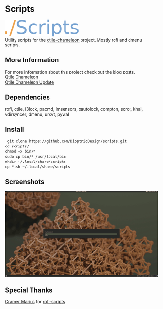 # Scripts
![scripts](https://github.com/DioptricDesign/scripts/blob/master/screens/scripts.png)\
Utility scripts for the [qtile-chameleon](https://github.com/DioptricDesign/qtile-chameleon) project. Mostly rofi and dmenu scripts.
## More Information
For more information about this project check out the blog posts. \
[Qtile Chameleon](https://wp.me/p8j8Cr-qe)\
[Qtile Chameleon Update](https://www.dioptricdesign.com/2021/08/20/qtile-chameleon-update/)

## Dependencies
rofi, qtile, i3lock, pacmd, lmsensors, xautolock, compton, scrot, khal, vdirsyncer, dmenu,  urxvt, pywal
## Install
` git clone https://github.com/DioptricDesign/scripts.git`<br> 
` cd scripts/ `\
` chmod +x bin/* `\
` sudo cp bin/* /usr/local/bin `\
` mkdir ~/.local/share/scripts ` \
` cp *.sh ~/.local/share/scripts `
## Screenshots
![screenshots](https://github.com/DioptricDesign/scripts/blob/master/screens/scripts.gif)
## Special Thanks
[Cramer Marius](https://github.com/cramermarius) for [rofi-scripts](https://github.com/cramermarius/rofi-menus) 
